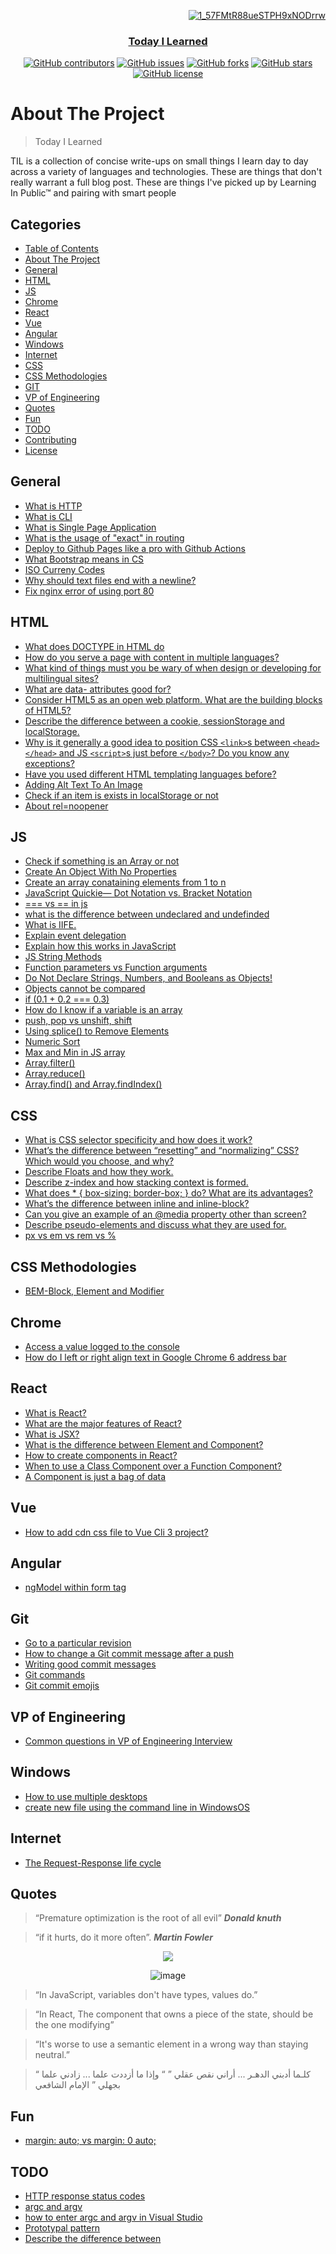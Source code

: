 <div align="right">
<a href="" rel="noopener">
  
![1_57FMtR88ueSTPH9xNODrrw](https://user-images.githubusercontent.com/40190772/80288368-df729180-8737-11ea-966e-015375f3092b.png)

  
</div>

<h3 align="center">Today I Learned</h3>

<div align="center">

[![GitHub contributors](https://img.shields.io/github/contributors/AbdallahHemdan/TIL)](https://github.com/AbdallahHemdan/TIL/contributors)
[![GitHub issues](https://img.shields.io/github/issues/AbdallahHemdan/TIL)](https://github.com/AbdallahHemdan/TIL/issues)
[![GitHub forks](https://img.shields.io/github/forks/AbdallahHemdan/TIL)](https://github.com/AbdallahHemdan/TIL/network)
[![GitHub stars](https://img.shields.io/github/stars/AbdallahHemdan/TIL)](https://github.com/AbdallahHemdan/TIL/stargazers)
[![GitHub license](https://img.shields.io/github/license/AbdallahHemdan/TIL)](https://github.com/AbdallahHemdan/TIL/blob/master/LICENSE)

</div>

# About The Project

> Today I Learned

TIL is a collection of concise write-ups on small things I learn day to day across a variety of languages and technologies. These are things that don't really warrant a full blog post. These are things I've picked up by Learning In Public™ and pairing with smart people

## Categories

- [Table of Contents](#table-of-contents)
- [About The Project](#about-the-project)
- [General](#general)
- [HTML](#html)
- [JS](#js)
- [Chrome](#chrome)
- [React](#react)
- [Vue](#vue)
- [Angular](#angular)
- [Windows](#windows)
- [Internet](#internet)
- [CSS](#css)
- [CSS Methodologies](#css-methodologies)
- [GIT](#git)
- [VP of Engineering](#vp-of-engineering)
- [Quotes](#quotes) 
- [Fun](#fun)
- [TODO](#todo)
- [Contributing](#contributing)
- [License](#license)


## General
- [What is HTTP](https://www.w3schools.com/whatis/whatis_http.asp)
- [What is CLI](https://www.w3schools.com/whatis/whatis_cli.asp)
- [What is Single Page Application](https://github.com/AbdallahHemdan/TIL/blob/master/General/1.%20What%20is%20SPA.md)
- [What is the usage of "exact" in routing](https://github.com/AbdallahHemdan/TIL/blob/master/General/2.%20What%20is%20the%20usage%20of%20%22exact%22%20in%20routing.md)
- [Deploy to Github Pages like a pro with Github Actions](https://dev.to/rolanddoda/deploy-to-github-pages-like-a-pro-with-github-actions-4hdg)
- [What Bootstrap means in CS](https://github.com/AbdallahHemdan/TIL/blob/master/General/3.%20what%20is%20bootstrap%20means%20in%20CS.md)
- [ISO Curreny Codes](https://www2.1010data.com/documentationcenter/prod/1010dataReferenceManual/DataTypesAndFormats/currencyUnitCodes.html)
- [Why should text files end with a newline?](https://stackoverflow.com/a/729795/9980667)
- [Fix nginx error of using port 80](https://www.programmersought.com/article/2151484094/)

## HTML
- [What does DOCTYPE in HTML do](https://github.com/AbdallahHemdan/TIL/blob/master/HTML/1.%20What%20does%20DOCTYPE%20in%20HTML%20do.md)
- [How do you serve a page with content in multiple languages?](https://github.com/AbdallahHemdan/TIL/blob/master/HTML/2.%20How%20do%20you%20serve%20a%20page%20with%20content%20in%20multiple%20languages%3F.md)
- [What kind of things must you be wary of when design or developing for multilingual sites?](https://github.com/AbdallahHemdan/TIL/blob/master/HTML/3.%20What%20kind%20of%20things%20must%20you%20be%20wary%20of%20when%20design%20or%20developing%20for%20multilingual%20sites%3F.md)
- [What are data- attributes good for?](https://github.com/AbdallahHemdan/TIL/blob/master/HTML/4.%20What%20are%20data-%20attributes%20good%20for%3F.md)
- [Consider HTML5 as an open web platform. What are the building blocks of HTML5?](https://github.com/AbdallahHemdan/TIL/blob/master/HTML/5.%20Consider%20HTML5%20as%20an%20open%20web%20platform.%20What%20are%20the%20building%20blocks%20of%20HTML5%3F.md)
- [Describe the difference between a cookie, sessionStorage and localStorage.](https://github.com/AbdallahHemdan/TIL/blob/master/HTML/6.%20Describe%20the%20difference%20between%20a%20cookie%2C%20sessionStorage%20and%20localStorage.md)
- [Why is it generally a good idea to position CSS `<link>`s between `<head></head>` and JS `<script>`s just before `</body>`? Do you know any exceptions?](https://github.com/AbdallahHemdan/TIL/blob/master/HTML/7.%20Why%20is%20it%20generally%20a%20good%20idea%20to%20position%20CSS%20links%20between%20head%20and%20script%20tags.md)
- [Have you used different HTML templating languages before?](https://github.com/AbdallahHemdan/TIL/blob/master/HTML/8.%20Have%20you%20used%20different%20HTML%20templating%20languages%20before%3F.md)
- [Adding Alt Text To An Image](https://github.com/AbdallahHemdan/TIL/blob/master/HTML/9.%20Adding%20Alt%20Text%20To%20An%20Image.md)
- [Check if an item is exists in localStorage or not](https://github.com/AbdallahHemdan/TIL/blob/master/HTML/10.%20Check%20if%20an%20item%20is%20exists%20in%20localStorage%20or%20not.md)
- [About rel=noopener](https://mathiasbynens.github.io/rel-noopener/)

## JS
- [Check if something is an Array or not](https://github.com/AbdallahHemdan/TIL/blob/master/JS/Check%20if%20something%20is%20an%20Array%20or%20not.md)
- [Create An Object With No Properties](https://github.com/AbdallahHemdan/TIL/blob/master/JS/Create%20An%20Object%20With%20No%20Properties.md)
- [Create an array conataining elements from 1 to n](https://github.com/AbdallahHemdan/TIL/blob/master/JS/Creating%20an%20array%20containing%20elements%20from%201%20to%20n.md)
- [JavaScript Quickie— Dot Notation vs. Bracket Notation](https://codeburst.io/javascript-quickie-dot-notation-vs-bracket-notation-333641c0f781)
- [=== vs == in js](https://github.com/AbdallahHemdan/TIL/blob/master/JS/4.%20%3D%3D%3D%20vs%20%3D%3D%20in%20js.md)
- [what is the difference between undeclared and undefinded](https://github.com/AbdallahHemdan/TIL/blob/master/JS/5.%20what%20is%20the%20difference%20between%20undeclared%20and%20undefinded%20in%20js.md)
- [What is IIFE.](https://github.com/AbdallahHemdan/TIL/blob/master/JS/6.%20What%20is%20IIFE.md)
- [Explain event delegation](https://github.com/AbdallahHemdan/TIL/blob/master/JS/7.%20Explain%20event%20delegation.md)
- [Explain how this works in JavaScript](https://github.com/AbdallahHemdan/TIL/blob/master/JS/8.%20Explain%20how%20this%20works%20in%20JavaScript.md)
- [JS String Methods](https://www.w3schools.com/js/js_string_methods.asp)
- [Function parameters vs Function arguments](https://github.com/AbdallahHemdan/TIL/blob/master/JS/9.%20Function%20parameters%20vs%20Function%20arguments%20.md)
- [Do Not Declare Strings, Numbers, and Booleans as Objects!](https://github.com/AbdallahHemdan/TIL/blob/master/JS/10.%20Do%20Not%20Declare%20Strings%2C%20Numbers%2C%20and%20Booleans%20as%20Objects.md)
- [Objects cannot be compared](https://github.com/AbdallahHemdan/TIL/blob/master/JS/11.%20%20Objects%20cannot%20be%20compared.md)
- [if (0.1 + 0.2 === 0.3)](https://github.com/AbdallahHemdan/TIL/blob/master/JS/12.%20if(0.1%20%2B%200.2%20%3D%3D%3D%200.3).md)
- [ How do I know if a variable is an array](https://github.com/AbdallahHemdan/TIL/blob/master/JS/13.%20How%20do%20I%20know%20if%20a%20variable%20is%20an%20array.md)
- [push, pop vs unshift, shift](https://github.com/AbdallahHemdan/TIL/blob/master/JS/14.%20push%2C%20pop%20vs%20unshift%2C%20shift.md)
- [Using splice() to Remove Elements](https://github.com/AbdallahHemdan/TIL/blob/master/JS/15.%20Using%20splice()%20to%20Remove%20Elements.md)
- [Numeric Sort](https://github.com/AbdallahHemdan/TIL/blob/master/JS/16.%20Numeric%20Sort.md)
- [Max and Min in JS array](https://github.com/AbdallahHemdan/TIL/blob/master/JS/17.%20Max%20and%20Min%20in%20JS%20array.md)
- [Array.filter()](https://github.com/AbdallahHemdan/TIL/blob/master/JS/18.%20Array.filter().md)
- [Array.reduce()](https://github.com/AbdallahHemdan/TIL/blob/master/JS/19.%20Array.reduce().md)
- [Array.find() and Array.findIndex()](https://github.com/AbdallahHemdan/TIL/blob/master/JS/20.%20Array.find()%20and%20Array.findIndex().md)

## CSS
- [What is CSS selector specificity and how does it work?](https://github.com/AbdallahHemdan/TIL/blob/master/CSS/1.%20What%20is%20CSS%20selector%20specificity%20and%20how%20does%20it%20work%3F.md)
- [What’s the difference between “resetting” and “normalizing” CSS? Which would you choose, and why?](https://github.com/AbdallahHemdan/TIL/blob/master/CSS/2.%20What's%20the%20difference%20between%20%22resetting%22%20and%20%22normalizing%22%20CSS%3F%20Which%20would%20you%20choose%2C%20and%20why%3F.md)
- [Describe Floats and how they work.](https://github.com/AbdallahHemdan/TIL/blob/master/CSS/3.%20Describe%20Floats%20and%20how%20they%20work.md)
- [Describe z-index and how stacking context is formed.](https://github.com/AbdallahHemdan/TIL/blob/master/CSS/4.%20Describe%20z-index%20and%20how%20stacking%20context%20is%20formed.md)
- [What does * { box-sizing: border-box; } do? What are its advantages?](https://github.com/AbdallahHemdan/TIL/blob/master/CSS/5.%20What%20does%20*%20%7B%20box-sizing:%20border-box%3B%20%7D%20do%3F%20What%20are%20its%20advantages%3F.md)
- [What’s the difference between inline and inline-block?](https://github.com/AbdallahHemdan/TIL/blob/master/CSS/6.%20What's%20the%20difference%20between%20inline%20and%20inline-block%3F.md)
- [Can you give an example of an @media property other than screen?](https://github.com/AbdallahHemdan/TIL/blob/master/CSS/7.%20%20Can%20you%20give%20an%20example%20of%20an%20%40media%20property%20other%20than%20screen%3F.md)
- [Describe pseudo-elements and discuss what they are used for.](https://github.com/AbdallahHemdan/TIL/blob/master/CSS/8.%20Describe%20pseudo-elements%20and%20discuss%20what%20they%20are%20used%20for.md)
- [px vs em vs rem vs %](https://github.com/AbdallahHemdan/TIL/tree/master/CSS/9.%20px%2C%20em%2C%20rem%20and%20%25)

## CSS Methodologies
- [BEM-Block, Element and Modifier](https://github.com/AbdallahHemdan/TIL/tree/master/CSS%20Methodologies/BEM)

## Chrome
- [Access a value logged to the console](https://github.com/AbdallahHemdan/TIL/blob/master/Chrome/Access%20a%20value%20logged%20to%20the%20console.md)
- [How do I left or right align text in Google Chrome 6 address bar](https://github.com/AbdallahHemdan/TIL/blob/master/Chrome/How%20do%20I%20left%20or%20right%20align%20text%20in%20Google%20Chrome%206%20address%20bar.md)

## React 
- [What is React?](https://github.com/AbdallahHemdan/TIL/blob/master/React/What%20is%20React%3F.md)
- [What are the major features of React?](https://github.com/AbdallahHemdan/TIL/blob/master/React/What%20are%20the%20major%20features%20of%20React%3F.md)
- [What is JSX?](https://github.com/AbdallahHemdan/TIL/blob/master/React/What%20is%20JSX%3F.md)
- [What is the difference between Element and Component?](https://github.com/AbdallahHemdan/TIL/blob/master/React/What%20is%20the%20difference%20between%20Element%20and%20Component%3F.md)
- [How to create components in React?](https://github.com/AbdallahHemdan/TIL/blob/master/React/How%20to%20create%20components%20in%20React%3F.md)
- [When to use a Class Component over a Function Component?](https://github.com/AbdallahHemdan/TIL/blob/master/React/When%20to%20use%20a%20Class%20Component%20over%20a%20Function%20Component%3F.md)
- [A Component is just a bag of data](https://github.com/AbdallahHemdan/TIL/blob/master/React/A%20Component%20is%20just%20a%20bag%20of%20data.md)

## Vue
- [How to add cdn css file to Vue Cli 3 project?](https://github.com/AbdallahHemdan/TIL/blob/master/Vue/How%20to%20add%20cdn%20css%20file%20to%20Vue%20Cli%203%20project.md)

## Angular
- [ngModel within form tag](https://github.com/AbdallahHemdan/TIL/blob/master/Angular/1.%20ngModel%20within%20form%20tag.md)

## Git
- [Go to a particular revision](https://github.com/AbdallahHemdan/TIL/blob/master/GIT/Go%20to%20particular%20revision.md)
- [How to change a Git commit message after a push](https://www.educative.io/edpresso/how-to-change-a-git-commit-message-after-a-push)
- [Writing good commit messages](https://github.com/erlang/otp/wiki/writing-good-commit-messages)
- [Git commands](https://github.com/AbdallahHemdan/TIL/blob/master/GIT/Git__Commands.md)
- [Git commit emojis](https://github.com/AbdallahHemdan/TIL/blob/master/GIT/GIT__Commit__Emojis.md)

## VP of Engineering
- [Common questions in VP of Engineering Interview](https://github.com/AbdallahHemdan/TIL/tree/master/VP%20of%20Engineering) 

## Windows
- [How to use multiple desktops](https://github.com/AbdallahHemdan/TIL/blob/master/Windows/How%20to%20use%20multiple%20desktops.md) 
- [create new file using the command line in WindowsOS](https://github.com/AbdallahHemdan/TIL/blob/master/Windows/2.%20create%20new%20file%20in%20command%20line.md)

## Internet
- [The Request-Response life cycle](https://github.com/AbdallahHemdan/TIL/blob/master/Internet/Request-Response%20life%20cycle.md)

## Quotes

> “Premature optimization is the root of all evil” **_Donald knuth_**

> “if it hurts, do it more often”. **_Martin Fowler_**

<div align="center">
  
  <img src="https://martinfowler.com/bliki/images/frequency-reduces-difficulty/graph.png" />

  ![image](https://user-images.githubusercontent.com/40190772/84452841-3b956480-ac57-11ea-8fdc-5b192e427302.png)
  
</div>

> “In JavaScript, variables don't have types, values do.”

> “In React, The component that owns a piece of the state, should be the one modifying”

>  “It's worse to use a semantic element in a wrong way than staying neutral.”

> “ كلـما أدبني الدهـر ... أراني نقص عقلي ” 
> “ وإذا ما أزددت علما ... زادني علما بجهلي ”
> الإمام الشافعي
 

## Fun
- [margin: auto; vs margin: 0 auto;](https://github.com/AbdallahHemdan/TIL/blob/master/Fun/margin:%20auto;%20vs%20margin:%200%20auto;.md)

## TODO
- [HTTP response status codes]()
- [argc and argv]()
- [how to enter argc and argv in Visual Studio]()
- [Prototypal pattern](https://frontendmasters.com/courses/getting-started-javascript-v2/prototypes/)
- [Describe the difference between <script>, <script async> and <script defer>.]()
- [Search for border vs outline css]()
- [Search for css selectors next sibling direct child all]()
- [What is Webhook]()
- [Read more about "Progressive Enhancement"]()
- [Read more about "Polyfill vs Ponyfill"]()
- [Read more about "Graceful degration"]()
- [Read more about "Dependency Injection in JavaScript"](https://www.devbridge.com/articles/dependency-injection-in-javascript/)
- [How to lazy load images]()
- [What is Stack-Trace]()

## Contributing

> Contributions are what make the open source community such an amazing place to be learn, inspire, and create. Any contributions you make are **greatly appreciated**.

Check out our [contributing guidelines](https://github.com/AbdallahHemdan/TIL/blob/master/CONTRIBUTING.md) for ways to contribute.

 
## License

> This project is licensed under MIT License, See [License](https://github.com/AbdallahHemdan/TIL/blob/master/LICENSE) for more information ©AbdallahHemdan.
